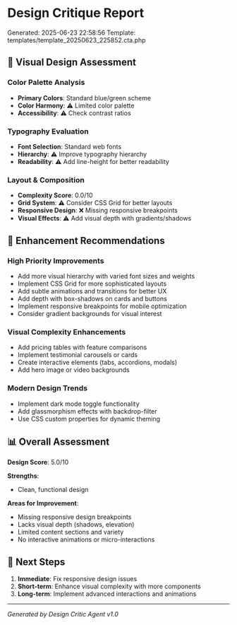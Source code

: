 # Design Critique Report
Generated: 2025-06-23 22:58:56
Template: templates/template_20250623_225852.cta.php

## 🎨 Visual Design Assessment

### Color Palette Analysis
- **Primary Colors**: Standard blue/green scheme
- **Color Harmony**: ⚠️ Limited color palette
- **Accessibility**: ⚠️ Check contrast ratios

### Typography Evaluation
- **Font Selection**: Standard web fonts
- **Hierarchy**: ⚠️ Improve typography hierarchy
- **Readability**: ⚠️ Add line-height for better readability

### Layout & Composition
- **Complexity Score**: 0.0/10
- **Grid System**: ⚠️ Consider CSS Grid for better layouts
- **Responsive Design**: ❌ Missing responsive breakpoints
- **Visual Effects**: ⚠️ Add visual depth with gradients/shadows

## 🚀 Enhancement Recommendations

### High Priority Improvements
- Add more visual hierarchy with varied font sizes and weights
- Implement CSS Grid for more sophisticated layouts
- Add subtle animations and transitions for better UX
- Add depth with box-shadows on cards and buttons
- Implement responsive breakpoints for mobile optimization
- Consider gradient backgrounds for visual interest

### Visual Complexity Enhancements
- Add pricing tables with feature comparisons
- Implement testimonial carousels or cards
- Create interactive elements (tabs, accordions, modals)
- Add hero image or video backgrounds

### Modern Design Trends
- Implement dark mode toggle functionality
- Add glassmorphism effects with backdrop-filter
- Use CSS custom properties for dynamic theming

## 📊 Overall Assessment

**Design Score**: 5.0/10

**Strengths**:
- Clean, functional design

**Areas for Improvement**:
- Missing responsive design breakpoints
- Lacks visual depth (shadows, elevation)
- Limited content sections and variety
- No interactive animations or micro-interactions

## 🎯 Next Steps

1. **Immediate**: Fix responsive design issues
2. **Short-term**: Enhance visual complexity with more components
3. **Long-term**: Implement advanced interactions and animations

---
*Generated by Design Critic Agent v1.0*
